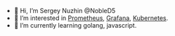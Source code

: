 - 👋 Hi, I’m Sergey Nuzhin @NobleD5
- 👀 I’m interested in [Prometheus](https://github.com/prometheus), [Grafana](https://github.com/grafana), [Kubernetes](https://github.com/kubernetes).
- 🌱 I’m currently learning golang, javascript.


<!---
- 💞️ I’m looking to collaborate on ...
- 📫 How to reach me ...

NobleD5/NobleD5 is a ✨ special ✨ repository because its `README.md` (this file) appears on your GitHub profile.
You can click the Preview link to take a look at your changes.
--->

